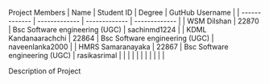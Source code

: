 Project Members
| Name          | Student ID    | Degree        | GutHub Username |
| ------------- | ------------- | ------------- | -------------   |
|   WSM Dilshan            | 22870              |   Bsc Software engineering (UGC)            |         sachinmd1224        |
|         KDML Kandanaarachchi      |      22864         |        Bsc Software engineering (UGC)       |        naveenlanka2000         |
|        HMRS Samaranayaka       |       22867        |         Bsc Software engineering (UGC)      |        rasikasrimal         |
|               |               |               |                 |
|               |               |               |                 |

Description of Project
